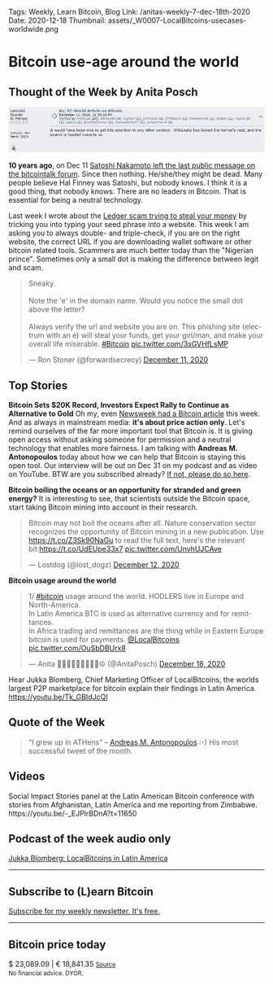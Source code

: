 Tags: Weekly, Learn Bitcoin, Blog
Link: /anitas-weekly-7-dec-18th-2020
Date: 2020-12-18
Thumbnail: assets/_W0007-LocalBitcoins-usecases-worldwide.png

# Bitcoin use-age around the world

<h2>Thought of the Week by Anita Posch</h2>

[![Satoshi's last message](assets/_W0007-Satoshi-last-message.jpg)](https://bitcointalk.org/index.php?topic=2216.msg29280#msg29280)

<strong>10 years ago</strong>, on Dec 11 <a href="https://bitcointalk.org/index.php?topic=2216.msg29280#msg29280" rel="noopener" target="_blank">Satoshi Nakamoto left the last public message on the bitcointalk forum</a>. Since then nothing. He/she/they might be dead. Many people believe Hal Finney was Satoshi, but nobody knows. I think it is a good thing, that nobody knows. There are no leaders in Bitcoin. That is essential for being a neutral technology.

Last week I wrote about the <a href="https://anitaposch.com/anitas-weekly-5-dec-11th-2020/">Ledger scam trying to steal your money</a> by tricking you into typing your seed phrase into a website. This week I am asking you to always double- and triple-check, if you are on the right website, the correct URL if you are downloading wallet software or other bitcoin related tools. Scammers are much better today than the "Nigerian prince". Sometimes only a small dot is making the difference between legit and scam.

<blockquote class="twitter-tweet"><p lang="en" dir="ltr">Sneaky. <br><br>Note the &#39;e&#39; in the domain name. Would you notice the small dot above the letter?<br><br>Always verify the url and website you are on. This phishing site (electrum with an ė) will steal your funds, get your girl/man, and make your overall life miserable. <a href="https://twitter.com/hashtag/Bitcoin?src=hash&amp;ref_src=twsrc%5Etfw">#Bitcoin</a> <a href="https://t.co/3sGVHfLsMP">pic.twitter.com/3sGVHfLsMP</a></p>&mdash; Ron Stoner (@forwardsecrecy) <a href="https://twitter.com/forwardsecrecy/status/1337495822057914368?ref_src=twsrc%5Etfw">December 11, 2020</a></blockquote> <script async src="https://platform.twitter.com/widgets.js" charset="utf-8"></script>


<h2>Top Stories</h2>
<strong>Bitcoin Sets $20K Record, Investors Expect Rally to Continue as Alternative to Gold</strong>
Oh my, even <a href="https://www.newsweek.com/bitcoin-sets-20k-record-investors-expect-rally-continue-alternative-gold-1555370" rel="noopener" target="_blank">Newsweek had a Bitcoin article</a> this week. And as always in mainstream media: <strong>it's about price action only</strong>. Let's remind ourselves of the far more important tool that Bitcoin is. It is giving open access without asking someone for permission and a neutral technology that enables more fairness. I am talking with <strong>Andreas M. Antonopoulos</strong> today about how we can help that Bitcoin is staying this open tool. Our interview will be out on Dec 31 on my podcast and as video on YouTube. BTW are you subscribed already? <a href="https://www.youtube.com/anitaposch" rel="noopener" target="_blank">If not, please do so here</a>.

<strong>Bitcoin boiling the oceans or an opportunity for stranded and green energy?</strong>
It is interesting to see, that scientists outside the Bitcoin space, start taking Bitcoin mining into account in their research.
<div class="white-box">
<blockquote class="twitter-tweet"><p lang="en" dir="ltr">Bitcoin may not boil the oceans after all. Nature conservation sector recognizes the opportunity of Bitcoin mining in a new publication. Use <a href="https://t.co/Z3Sk90NaGu">https://t.co/Z3Sk90NaGu</a> to read the full text, here&#39;s the relevant bit:<a href="https://t.co/UdEUpe33x7">https://t.co/UdEUpe33x7</a> <a href="https://t.co/UnvhUJCAve">pic.twitter.com/UnvhUJCAve</a></p>&mdash; Lostdog (@lost_dogz) <a href="https://twitter.com/lost_dogz/status/1337553794167660544?ref_src=twsrc%5Etfw">December 12, 2020</a></blockquote> <script async src="https://platform.twitter.com/widgets.js" charset="utf-8"></script>
</div>

<strong>Bitcoin usage around the world</strong>
<div class="white-box">
<blockquote class="twitter-tweet"><p lang="en" dir="ltr">1/ <a href="https://twitter.com/hashtag/bitcoin?src=hash&amp;ref_src=twsrc%5Etfw">#bitcoin</a> usage around the world. HODLERS live in Europe and North-America. <br>In Latin America BTC is used as alternative currency and for remittances. <br>In Africa trading and remittances are the thing while in Eastern Europe bitcoin is used for payments. <a href="https://twitter.com/LocalBitcoins?ref_src=twsrc%5Etfw">@LocalBitcoins</a> <a href="https://t.co/OuSbDBUrx8">pic.twitter.com/OuSbDBUrx8</a></p>&mdash; Anita ✊🏼🔑🏳️‍🌈🏊🏻🚴‍♂️☮️ (@AnitaPosch) <a href="https://twitter.com/AnitaPosch/status/1339857969962508288?ref_src=twsrc%5Etfw">December 18, 2020</a></blockquote> <script async src="https://platform.twitter.com/widgets.js" charset="utf-8"></script> 
</div>

Hear Jukka Blomberg, Chief Marketing Officer of LocalBitcoins, the worlds largest P2P marketplace for bitcoin explain their findings in Latin America.
https://youtu.be/Tk_GBIdJcQI

<h2>Quote of the Week</h2>
<blockquote>“I grew up in ATHens” – <a href="https://twitter.com/aantonop/status/1339257100761853952?s=20" rel="noopener" target="_blank">Andreas M. Antonopoulos</a> :-) His most successful tweet of the month. </blockquote>

<h2>Videos</h2>
Social Impact Stories panel at the Latin American Bitcoin conference with stories from Afghanistan, Latin America and me reporting from Zimbabwe. 
https://youtu.be/-_EJPlrBDnA?t=11650

<h2>Podcast of the week audio only</h2>
<a href="https://bitcoinundco.com/en/jukka-blomberg/" target="_blank" rel="noopener noreferrer">Jukka Blomberg: LocalBitcoins in Latin America</a>

---
## Subscribe to (L)earn Bitcoin

[Subscribe for my weekly newsletter. It's free.](https://anita.link/weekly)

---

<div class="white-box">
<h2>Bitcoin price today</h2>
$ 23,089.09 | € 18,841.35
<small><a href="https://www.coingecko.com/en/coins/bitcoin" target="_blank" rel="noopener noreferrer">Source</a></small>

</div>
<small>No financial advice. DYOR.</small>